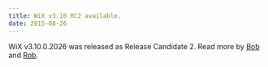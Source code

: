 ```yaml
---
title: WiX v3.10 RC2 available.
date: 2015-08-26
---
```


WiX v3.10.0.2026 was released as Release Candidate 2. Read more by <a href='http://www.joyofsetup.com/2015/08/26/wix-v3-10-release-candidate-2-build-available/'>Bob</a> and <a href='http://robmensching.com/blog/posts/2015/8/26/wix-v3.10-release-candidate-2/'>Rob</a>.
